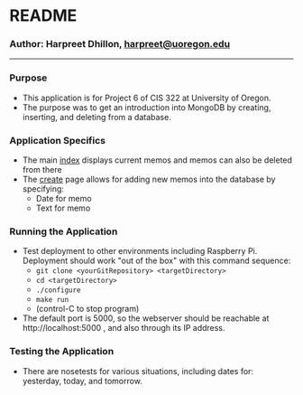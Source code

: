 # README #

### Author: Harpreet Dhillon, harpreet@uoregon.edu ###

---

### Purpose ###
* This application is for Project 6 of CIS 322 at University of Oregon.
* The purpose was to get an introduction into MongoDB by creating, inserting, and deleting from a database.

### Application Specifics ###
* The main [index](/templates/index.html) displays current memos and memos can also be deleted from there
* The [create](/templates/create.html) page allows for adding new memos into the database by specifying:
  * Date for memo
  * Text for memo

### Running the Application ###
* Test deployment to other environments including Raspberry Pi.  Deployment 
  should work "out of the box" with this command sequence:
  * `git clone <yourGitRepository> <targetDirectory>`
  * `cd <targetDirectory>`
  * `./configure`
  * `make run`
  * (control-C to stop program)
* The default port is 5000, so the webserver should be reachable at http://localhost:5000 , and also through its IP address.
 
### Testing the Application ###
 * There are nosetests for various situations, including dates for: yesterday, today, and tomorrow.
